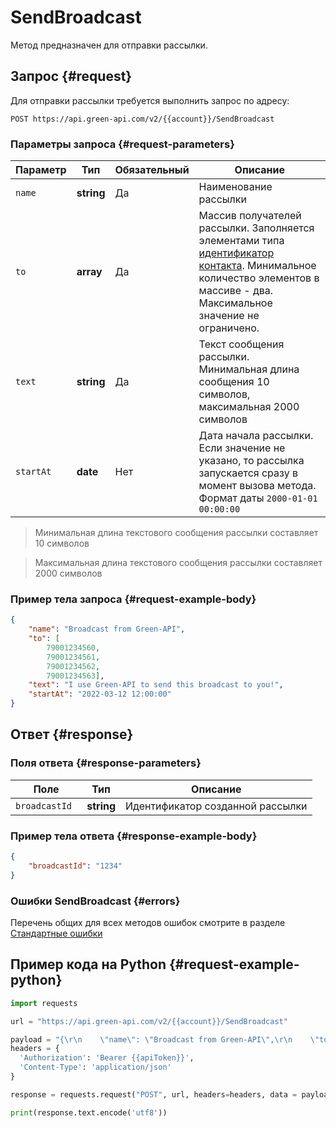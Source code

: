 # SendBroadcast

Метод предназначен для отправки рассылки.

## Запрос {#request}

Для отправки рассылки требуется выполнить запрос по адресу:
```
POST https://api.green-api.com/v2/{{account}}/SendBroadcast
```

### Параметры запроса {#request-parameters}

Параметр | Тип | Обязательный | Описание
----- | ----- | ----- | -----
`name ` | **string** | Да | Наименование рассылки 
`to` | **array** | Да | Массив получателей рассылки. Заполняется элементами типа [идентификатор контакта](../chat-id.md#cus). Минимальное количество элементов в массиве - два. Максимальное значение не ограничено.
`text ` | **string** | Да | Текст сообщения рассылки. Минимальная длина сообщения 10 символов, максимальная 2000 символов
`startAt ` | **date** | Нет | Дата начала рассылки. Если значение не указано, то рассылка запускается сразу в момент вызова метода. Формат даты `2000-01-01 00:00:00`

> Минимальная длина текстового сообщения рассылки составляет 10 символов

> Максимальная длина текстового сообщения рассылки составляет 2000 символов

### Пример тела запроса {#request-example-body}

```json
{
    "name": "Broadcast from Green-API",
    "to": [
        79001234560,
        79001234561,
        79001234562,
        79001234563],
    "text": "I use Green-API to send this broadcast to you!",
    "startAt": "2022-03-12 12:00:00"
}
```

## Ответ {#response}

### Поля ответа {#response-parameters}

Поле | Тип |  Описание
----- | ----- | -----
`broadcastId ` | **string** | Идентификатор созданной рассылки 

### Пример тела ответа {#response-example-body}

```json
{
    "broadcastId": "1234"
}
```

### Ошибки SendBroadcast {#errors}

Перечень общих для всех методов ошибок смотрите в разделе [Стандартные ошибки](../common-errors.md)

## Пример кода на Python  {#request-example-python}

```python
import requests

url = "https://api.green-api.com/v2/{{account}}/SendBroadcast"

payload = "{\r\n    \"name\": \"Broadcast from Green-API\",\r\n    \"to\": [\r\n        79001234560,\r\n        79001234561,\r\n        79001234562,\r\n        79001234563],\r\n    \"text\": \"I use Green-API to send this broadcast to you!\",\r\n    \"startAt\": \"2022-03-12 12:00:00\"\r\n}"
headers = {
  'Authorization': 'Bearer {{apiToken}}',
  'Content-Type': 'application/json'
}

response = requests.request("POST", url, headers=headers, data = payload)

print(response.text.encode('utf8'))
```
